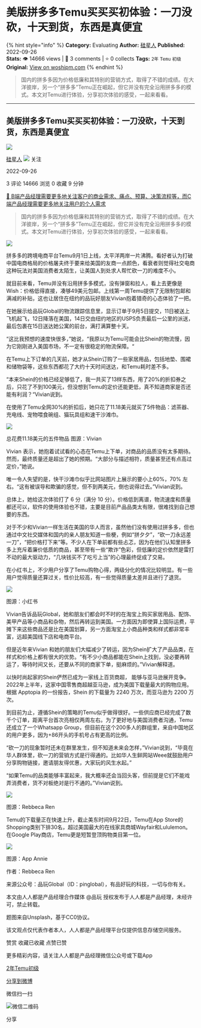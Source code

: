 # 美版拼多多Temu买买买初体验：一刀没砍，十天到货，东西是真便宜
{% hint style="info" %}
**Category:** Evaluating
**Author:** [硅星人](https://www.woshipm.com/u/1270617)
**Published:** 2022-09-26  
**Stats:** 👁️ 14666 views | 💬 3 comments | ⭐ 0 collects
**Tags:** `2年` `Temu` `初级`
**Original:** [View on woshipm.com](https://www.woshipm.com/evaluating/5618717.html)
{% endhint %}
> 国内的拼多多因为价格低廉和其特别的营销方式，取得了不错的成绩。在大洋彼岸，另一个“拼多多”Temu正在崛起，但它并没有完全沿用拼多多的模式。本文对Temu进行体验，分享初次体验的感受，一起来看看。

---

## 美版拼多多Temu买买买初体验：一刀没砍，十天到货，东西是真便宜

[![](https://static.woshipm.com/pmadmin_avatar_20231007151843_7700.jpg?imageView2/1/w/72/h/72/q/100)](https://www.woshipm.com/u/1270617)

[硅星人](https://www.woshipm.com/u/1270617) ![](https://static.woshipm.com/tag/1122_1@2x.png) 关注

2022-09-26

3 评论 14666 浏览 0 收藏 9 分钟

[🔗 B端产品经理需要更多地关注客户的商业需求、痛点、预算、决策流程等，而C端产品经理需要更多地关注用户的个人需求](https://ke.qidianla.com/courses/bcpm)

> 国内的拼多多因为价格低廉和其特别的营销方式，取得了不错的成绩。在大洋彼岸，另一个“拼多多”Temu正在崛起，但它并没有完全沿用拼多多的模式。本文对Temu进行体验，分享初次体验的感受，一起来看看。

![](https://image.woshipm.com/wp-files/2022/09/9CCLxQMM9uxhAdkzVtXJ.jpg)

拼多多的跨境电商平台Temu9月1日上线，太平洋两岸一片沸腾。看好者认为打破中国电商格局的价格屠夫终于要来给美国的友商一点颜色，看衰者则觉得社交电商这种玩法对美国消费者太陌生，让美国人到处求人帮忙砍一刀的难度不小。

就目前来看，Temu并没有沿用拼多多模式，没有弹窗和拉人，看上去更像是Wish：价格低得直接，凑够49美元包邮。上线第一周Temu提供了无限制包邮和满减的补贴，这也让居住在纽约的品玩好朋友Vivian抱着猎奇的心态体验了一把。

在她展示给品玩Global的物流跟踪信息里，显示订单于9月5日提交，11日被送上飞机起飞，12日降落在美国，14日交由纽约地区的USPS负责最后一公里的派送，最后包裹在15日送达她公寓的前台，满打满算整十天。

“这比我预想的速度快很多，”她说，“我原以为Temu可能会比Shein的物流慢，因为它刚刚进入美国市场，不一定有很稳定的物流保障。“

在Temu上下订单的几天前，她才从Shein订购了一些家居用品，包括地垫、围裙和储物袋等，这些东西都花了大约十天时间送达，和Temu耗时差不多。

“本来Shein的价格已经足够低了，我一共买了13样东西，用了20%的折扣券之后，只花了不到100美元，但没想到Temu的定价还能更低，真不知道商家是否还能有利润？“Vivian说到。

在使用了Temu全网30%的折扣后，她只花了11.18美元就买了5件物品：滤茶器、充电线、宠物喂食碗组、猫玩具组和速干沙滩巾。

![](https://image.woshipm.com/wp-files/2022/09/ns2HMkEfQbV8pOsarldJ.gif)

总花费11.18美元的五件物品 图源：Vivian

Vivian 表示，她抱着试试看的心态在Temu上下单，对商品的品质没有太多期待。然而，最终质量还是超出了她的预期。“大部分与描述相符，质量甚至还有点高过定价，”她说。

唯一令人失望的是，快干沙滩巾似乎比网站图片上展示的要小上60%，70% 左右。“这有被误导和欺骗的感觉，但不到两美元，倒也说得过去。”Vivian说到。

总体上，她给这次体验打了 6 分（满分 10 分）。价格低到离谱，物流速度和质量都还可以，软件的使用体验也不错，主要是目前产品品类太有限，很难找到自己想要的东西。

对于不少和Vivian一样生活在美国的华人而言，虽然他们没有使用过拼多多，但也通过中文社交媒体和国内的亲人朋友知道一些梗，例如“拼夕夕”，“砍一刀永远差一刀”，“把价格打下来”等。不少人在下单前都有些忐忑，因为在他们认知里拼多多上充斥着廉价低质的商品，甚至带有一些“欺诈”色彩，但低廉的定价依然是雷打不动的最大驱动力，“几块钱买不了吃亏上当”的心理最终促成了交易。

在小红书上，不少用户分享了Temu购物心得，两级分化的情况比较明显。有一些用户觉得质量还算过关，性价比较高，有一些觉得质量太差并且进行了退货。

![](https://image.woshipm.com/wp-files/2022/09/8oJZOxwb9rO0cuQ5DwRn.png)

图源：小红书

Vivian告诉品玩Global，她和朋友们都会时不时的在淘宝上购买家居用品、配饰、美甲产品等小商品和杂物，然后再转运到美国。一方面因为即使算上国际运费，平摊下来这些商品还是比在美国划算，另一方面淘宝上小商品种类和样式都非常丰富，远超美国线下店和电商平台。

但是近年来Vivian 和她的朋友们大幅减少了转运，因为Shein扩大了产品品类，在样式和价格上都有很大的优势。“有不少小商品都能在Shein上找到，没必要再转运了，等待时间又长，还要从不同的商家下单，挺麻烦的。”Vivian解释道。

以快时尚起家的Shein俨然已成为一家线上百货商超， 能够与亚马逊展开竞争。2022年上半年，这家中国零售商超越亚马逊，成为美国下载量最大的购物应用。根据 Apptopia 的一份报告，Shein 的下载量为 2240 万次，而亚马逊为 2200 万次。

到目前为止，遵循Shein的策略的Temu似乎做得很好。一些供应商已经完成了数千个订单，距离平台首次亮相仅两周左右。为了更好地与美国消费者沟通，Temu还成立了一个Whatsapp Group，但目前在这个200多人的群组里，来自中国地区的用户更多，因为+86开头的手机号占有更高的比例。

“砍一刀的现象暂时还未在群里发生，但不知道未来会怎样，”Vivian说到，“毕竟在华人群体里，砍一刀的营销方式是行得通的。比如华人生鲜网站Weee就鼓励用户分享购物链接，邀请朋友得优惠，大家玩的风生水起。”

“如果Temu的品类能够丰富起来，我大概率还会当回头客，但前提是它们不能戏弄消费者，货不对板绝对是行不通的。”Vivian说到。

![](https://image.woshipm.com/wp-files/2022/09/tPlEL2bgUhQTGVTNDCJt.png)

图源：Rebbeca Ren

Temu的下载量正在快速上升，截止美东时间9月22日，Temu在App Store的Shopping类别下排30名，超过美国最大的在线家具商城Wayfair和Lululemon。在Google Play商店，Temu更是短暂登顶购物类目第一位。

![](https://image.woshipm.com/wp-files/2022/09/TN3Add9YDkSYtGfcZrn7.jpeg)

图源：App Annie

作者：Rebbeca Ren

来源公众号：品玩Global（ID：pinglobal），有品好玩的科技，一切与你有关。

本文由人人都是产品经理合作媒体 @品玩 授权发布于人人都是产品经理，未经许可，禁止转载。

题图来自Unsplash，基于CC0协议。

该文观点仅代表作者本人，人人都是产品经理平台仅提供信息存储空间服务。

赞赏 收藏已收藏 点赞已赞

更多精彩内容，请关注人人都是产品经理微信公众号或下载App

[2年](https://www.woshipm.com/tag/2%e5%b9%b4)[Temu](https://www.woshipm.com/tag/temu)[初级](https://www.woshipm.com/tag/%e5%88%9d%e7%ba%a7)

[分享到微博](https://service.weibo.com/share/share.php?appkey=2775287854&title=美版拼多多Temu买买买初体验：一刀没砍，十天到货，东西是真便宜&url=https://www.woshipm.com/evaluating/5618717.html&pic=https://image.woshipm.com/wp-files/2022/09/9CCLxQMM9uxhAdkzVtXJ.jpg)

微信扫一扫

![微信二维码](https://api.pwmqr.com/qrcode/create/?url=https://www.woshipm.com/evaluating/5618717.html)

分享
